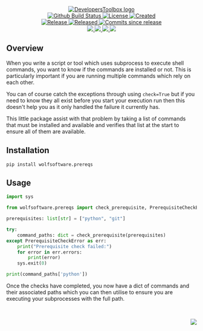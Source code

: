 <!-- markdownlint-disable -->
<p align="center">
    <a href="https://github.com/DevelopersToolbox/">
        <img src="https://cdn.wolfsoftware.com/assets/images/github/organisations/developerstoolbox/black-and-white-circle-256.png" alt="DevelopersToolbox logo" />
    </a>
    <br />
    <a href="https://github.com/DevelopersToolbox/check-prerequisite/actions/workflows/cicd.yml">
        <img src="https://img.shields.io/github/actions/workflow/status/DevelopersToolbox/check-prerequisite/cicd.yml?branch=master&label=build%20status&style=for-the-badge" alt="Github Build Status" />
    </a>
    <a href="https://github.com/DevelopersToolbox/check-prerequisite/blob/master/LICENSE.md">
        <img src="https://img.shields.io/github/license/DevelopersToolbox/check-prerequisite?color=blue&label=License&style=for-the-badge" alt="License">
    </a>
    <a href="https://github.com/DevelopersToolbox/check-prerequisite">
        <img src="https://img.shields.io/github/created-at/DevelopersToolbox/check-prerequisite?color=blue&label=Created&style=for-the-badge" alt="Created">
    </a>
    <br />
    <a href="https://github.com/DevelopersToolbox/check-prerequisite/releases/latest">
        <img src="https://img.shields.io/github/v/release/DevelopersToolbox/check-prerequisite?color=blue&label=Latest%20Release&style=for-the-badge" alt="Release">
    </a>
    <a href="https://github.com/DevelopersToolbox/check-prerequisite/releases/latest">
        <img src="https://img.shields.io/github/release-date/DevelopersToolbox/check-prerequisite?color=blue&label=Released&style=for-the-badge" alt="Released">
    </a>
    <a href="https://github.com/DevelopersToolbox/check-prerequisite/releases/latest">
        <img src="https://img.shields.io/github/commits-since/DevelopersToolbox/check-prerequisite/latest.svg?color=blue&style=for-the-badge" alt="Commits since release">
    </a>
    <br />
    <a href="https://github.com/DevelopersToolbox/check-prerequisite/blob/master/.github/CODE_OF_CONDUCT.md">
        <img src="https://img.shields.io/badge/Code%20of%20Conduct-blue?style=for-the-badge" />
    </a>
    <a href="https://github.com/DevelopersToolbox/check-prerequisite/blob/master/.github/CONTRIBUTING.md">
        <img src="https://img.shields.io/badge/Contributing-blue?style=for-the-badge" />
    </a>
    <a href="https://github.com/DevelopersToolbox/check-prerequisite/blob/master/.github/SECURITY.md">
        <img src="https://img.shields.io/badge/Report%20Security%20Concern-blue?style=for-the-badge" />
    </a>
    <a href="https://github.com/DevelopersToolbox/check-prerequisite/issues">
        <img src="https://img.shields.io/badge/Get%20Support-blue?style=for-the-badge" />
    </a>
</p>

## Overview

When you write a script or tool which uses subprocess to execute shell commands, you want to know if the commands are installed or not. This is
particularly important if you are running multiple commands which rely on each other.

You can of course catch the exceptions through using `check=True` but if you need to know they all exist before you start your execution run then
this doesn't help you as it only handled the failure it currently has.

This little package assist with that problem by taking a list of commands that must be installed and available and verifies that list at the start to
ensure all of them are available.

## Installation

```shell
pip install wolfsoftware.prereqs
```

## Usage

```python
import sys

from wolfsoftware.prereqs import check_prerequisite, PrerequisiteCheckError

prerequisites: list[str] = ["python", "git"]

try:
    command_paths: dict = check_prerequisite(prerequisites)
except PrerequisiteCheckError as err:
    print("Prerequisite check failed:")
    for error in err.errors:
        print(error)
    sys.exit(0)

print(command_paths['python'])
```

Once the checks have completed, you now have a dict of commands and their associated paths which you can then utilise to ensure you are executing
your subprocesses with the full path.

<br />
<p align="right"><a href="https://wolfsoftware.com/"><img src="https://img.shields.io/badge/Created%20by%20Wolf%20on%20behalf%20of%20Wolf%20Software-blue?style=for-the-badge" /></a></p>
